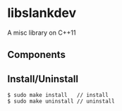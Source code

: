 # libslankdev

A misc library on C++11

## Components


## Install/Uninstall

```
$ sudo make install   // install
$ sudo make uninstall // uninstall
```

